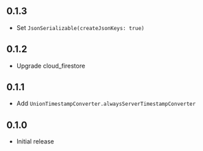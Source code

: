 ## 0.1.3

- Set `JsonSerializable(createJsonKeys: true)`

## 0.1.2

- Upgrade cloud_firestore

## 0.1.1

- Add `UnionTimestampConverter.alwaysServerTimestampConverter`

## 0.1.0

- Initial release

